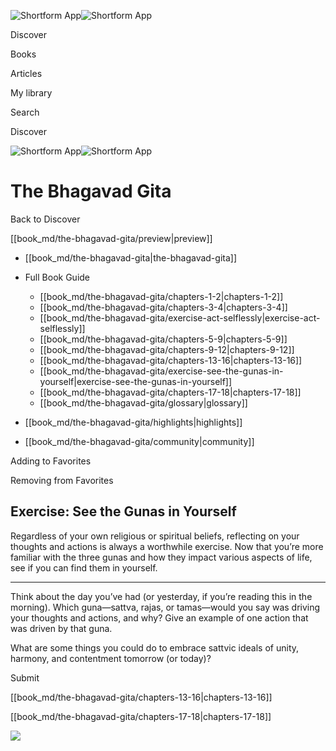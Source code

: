 ![Shortform App](/img/logo.36a2399e.svg)![Shortform App](/img/logo-dark.70c1b072.svg)

Discover

Books

Articles

My library

Search

Discover

![Shortform App](/img/logo.36a2399e.svg)![Shortform App](/img/logo-dark.70c1b072.svg)

# The Bhagavad Gita

Back to Discover

[[book_md/the-bhagavad-gita/preview|preview]]

  * [[book_md/the-bhagavad-gita|the-bhagavad-gita]]
  * Full Book Guide

    * [[book_md/the-bhagavad-gita/chapters-1-2|chapters-1-2]]
    * [[book_md/the-bhagavad-gita/chapters-3-4|chapters-3-4]]
    * [[book_md/the-bhagavad-gita/exercise-act-selflessly|exercise-act-selflessly]]
    * [[book_md/the-bhagavad-gita/chapters-5-9|chapters-5-9]]
    * [[book_md/the-bhagavad-gita/chapters-9-12|chapters-9-12]]
    * [[book_md/the-bhagavad-gita/chapters-13-16|chapters-13-16]]
    * [[book_md/the-bhagavad-gita/exercise-see-the-gunas-in-yourself|exercise-see-the-gunas-in-yourself]]
    * [[book_md/the-bhagavad-gita/chapters-17-18|chapters-17-18]]
    * [[book_md/the-bhagavad-gita/glossary|glossary]]
  * [[book_md/the-bhagavad-gita/highlights|highlights]]
  * [[book_md/the-bhagavad-gita/community|community]]



Adding to Favorites 

Removing from Favorites 

## Exercise: See the Gunas in Yourself

Regardless of your own religious or spiritual beliefs, reflecting on your thoughts and actions is always a worthwhile exercise. Now that you’re more familiar with the three gunas and how they impact various aspects of life, see if you can find them in yourself.

* * *

Think about the day you’ve had (or yesterday, if you’re reading this in the morning). Which guna—sattva, rajas, or tamas—would you say was driving your thoughts and actions, and why? Give an example of one action that was driven by that guna.

What are some things you could do to embrace sattvic ideals of unity, harmony, and contentment tomorrow (or today)?

Submit 

[[book_md/the-bhagavad-gita/chapters-13-16|chapters-13-16]]

[[book_md/the-bhagavad-gita/chapters-17-18|chapters-17-18]]

![](https://bat.bing.com/action/0?ti=56018282&Ver=2&mid=0a690369-bfc1-416a-93bd-8da100476cc8&sid=1711133063fa11eebdec89a8b8ae3bbc&vid=171147a063fa11eea7440fcfeb230d96&vids=0&msclkid=N&pi=0&lg=en-US&sw=800&sh=600&sc=24&nwd=1&tl=Shortform%20%7C%20The%20Bhagavad%20Gita&p=https%3A%2F%2Fwww.shortform.com%2Fapp%2Fbook%2Fthe-bhagavad-gita%2Fexercise-see-the-gunas-in-yourself&r=&lt=447&evt=pageLoad&sv=1&rn=103064)
